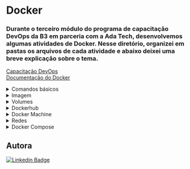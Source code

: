 # Docker
### Durante o terceiro módulo do programa de capacitação DevOps da B3 em parceria com a Ada Tech, desenvolvemos algumas atividades de Docker. Nesse diretório, organizei em pastas os arquivos de cada atividade e abaixo deixei uma breve explicação sobre o tema. 
[Capacitação DevOps](https://ada.tech/sou-aluno/programas/b3-deva) </br>
[Documentação do Docker](https://docs.docker.com/)
<details>
  <summary> Comandos básicos </summary>
<img align="left" src="https://4linux.com.br/wp-content/uploads/2021/08/imagem-1024x594.png" alt='Direitos reservados a página 4linux' width="350" height="200" />

#### Enquanto as máquinas virtuais solucionaram o empecilho do uso de vários servidores físicos, o docker veio para solucionar o custo e o tempo gasto com a instalação, manutenção e configuração dos sistemas operacionais. A partir disso, surgiram os `containers`, responsáveis por emular uma aplicação com praticidade e portabilidade, bastando apenas um comando para que o ambiente inteiro em que um projeto foi construido, com suas versões e aplicações instaladas esteja rodando em outro lugar, caindo por terra a famosa frase "Mas na minha máquina funciona".

##### Listar os containers em execução
```
#sintase antiga
docker ps 
#sintase nova
docker container ls 
```
##### Listar todos os containers
```
docker container ls -a
```
##### Executar um container
```
docker container run
```
###### Cabe mencionar algumas flags:
| Flag | Descrição |
| --- | --- |
| -ti |  cria um shell bash interativo |
| --rm | o container será removido após a execução |
| -d | roda um container como deamon |
| -m | limita a quantidade de memória |
| --cpus | seta o core |
| -p porta-local:porta-container | configura as portas |
| -P| porta aleatória para o local:porta especificada na imagem|
| --name <nome da imagem> | personaliza o nome |
> [!TIP]
> Para sair de um container basta usar Ctrl + pq, já para matar Ctrl + d* </br>

[imagem demonstrando]()
##### Parar um container
```
docker container stop 'nome/id do container'
```
##### Pausar os processos
```
docker container pause 'id do container'
```
##### Retomar os processos
```
docker container unpause 'id do container'
```
##### Reiniciar um container
```
#Caso já esteja parado
docker container start 'nome/id do container'
#Caso esteja em execução
docker container restart 'nome/id do container'
```
##### Conectar novamente ao container
```
docker container attach 'nome/id do container'
```
> [!IMPORTANT]
> Após a criarção do container, se for necessário alterar as configurações, use:
> ```
> docker container update --cpus 0.2 'id do container'
> ```
##### Conectar ao container em segundo plano
```
docker container exec -ti 'id do container''comando que quero executar'
```
[imagem demonstrando]()
##### Inspecionar
```
docker container inspect 'id do container'
```
##### Remover container parado
```
docker container prune
```
##### Ver o histórico e continuar executando
```
docker container logs -f 'id do container'
```
##### Consumo de recursos
```
docker container stats 'id do container'
```
##### Ver processos em execução
```
docker container top 'id do container'
```
</details>
<details>
  <summary>Imagem</summary>

<img align="left" src="https://i.stack.imgur.com/F837U.png"  width="180" height="130" />

#### Na construção de uma imagem, cada linha de instrução do Dockerfile, é responsável por criar uma camada, sendo todas read-only (não podem ser sobrescrita, a imagem é imutável), execeto a mais superficial, que será read-write (a que torna o container real). Contudo, a camada que o usuário possui permissão para interagir é excluída quando o container é removido, configuração esta, que os tornam muito eficientes em termos de recursos, pois vários contêineres podem ser executados usando a mesma imagem.  
##### Construir uma imagem
```
mkdir exemplofile
cd exemplofile
vim Dockerfile
docker image build -t <nome da imagem>:<versão> .
```
##### Dockerfile
###### Por definição, imagem é um arquivo que inclui código, bibliotecas, dependências e configurações. Quando executamos o 'vim' do comando anterior, precisamos deixar setado algumas especificações dentro da imagem.
<img align="right" src="https://github.com/BiancaMalta/Docker/blob/main/imagem2.png" width="340" height="260" />

- FROM -> imagem base
- RUN -> comandos de construção
- ENV -> variavel de ambiente
- COPY -> arquivo copiado e caminho 
- WORKDIR -> define diretório
- LABEL -> descrição da imagem
- VOLUME -> caminho para criar um volume  
- EXPOSE -> configura a porta
- ENTRYPOINT -> principal processo
- CMD -> parametros para o entrypoint

##### Baixar imagens
```
docker pull <nome da imagem>
```
##### Ver todas as imagens
```
docker image ls
```
##### Remover imagem
```
docker rmi <id ou nome da imagem>
```

</details>
<details>
  <summary>Volumes</summary>

#### Como já mencionado, a camada read-write não foi projetada para armazenar dados persistentes. Caso haja a necessidade, é recomendado a utilização de `Volumes`, sua aplicação gera logs e arquivos de saída, permitindo a conservação dos dados, o compartilhamento do código fonte e o compartilhamento de dados entre os containers. Dependendo do caminho onde ele estará localizado, será um volume gerenciados pelo Docker ou volumes tipo bind.

##### Tipo bind
###### Esse volume apontam para um local especificado pelo usuário, sendo ótimo na hipotese de apontar vários containers para um armazenamento, entretanto tem riscos de sobreescrever dados e é administrado somente pelo usuário.
```
mkdir exemplo2
docker container run -it -v $(pwd)/exemplo2:<diretóriodentro do container> <nome da imagem>
```
###### Colocando ro antes da imagem, o container se torna apenas de leitura -> read only

##### Gerenciado pelo Docker
###### Criados automaticameno pelo daemon Docker, esse tipo de volume vincula-se apenas a um único container
```
# anônimo
docker run -it -v /<diretóriodentro do container> <nome da imagem>
# nomeado
docker volume create <nome volume>
docker run -d -p porta-local:porta-container --nome <nome do container> -v <nome volume>:<caminho para pasta dentro do container> <nome da imagem>
```
> [!IMPORTANT]
> Se você precisar passar informações sobre o drive de volume, o recomendado é:
> ```
> --mount 'type=<tipo do volume>,source=<diretório do nosso sistema>,destination=<diretório dentro do container>'
> ```

##### Uma forma de testa seu volume 
```
# entre dentro do terminal do container
docker exec -it <nome do terminal> /bin/bash
# entre dentro da pasta que foi destinado o volume
cd <caminho>/
# crie uma pasta qualquer
echo "Testando Volume" > teste.txt
# saia do container e vá ao diretorio do volume
# é esperado que todas as alterações do container estejam na máquina local
```
##### Ver todos os volumes
```
docker volume ls
```
##### Apagar volume
```
docker volume rm <nome/id do volume>
```
##### Inspecionar volume
```
docker volume inspect exemplo3
```
##### Adicionar volume a um container
```
docker container run -ti --mount type-volume,src=exemplo3,dst=/exemplo2 ubuntu
```
##### Apagar volumes que não estao sendo utilizados
```
docker volume prune
 ```
#### Criar um backup
```
type=volume,src=dbdados,dst=/data --mount type=bind,src=/opt/backup,dst=/backup debian tar - cvf /bakup/bkp-banco.tar /data
```
</details> 
<details>
  <summary>Dockerhub</summary>
  
##### Subindo uma imagem

###### Para isso será necessário criar uma chave pública
```
gpg --generate-key
```
###### Esse comando irá pedir um nome, um email, uma senha e retornar a chave
```
pass init <chave pública>
```
###### Agora podemos fazer o login e publicar a imagem
```
docker log
docker image tag <id da imagem> <usuário do Dockerhub/nome da imagem:versão>
docker push <usuário do Dockerhub/imagem:versão>
```
</details>
<details>
  <summary>Docker Machine</summary>

#### Ferramenta para operar maquinas virtuais rodando Docker
##### Para começar, pasta passar suas credenciais 
```
aws_acess_key_id = <seu id>
aws_secret_access_key = <sua senha>
```
##### Para criar uma nova máquina
```
docker-machine create --drive amazone2 aws01
```
##### Tem várias opções, para conferir entre na [documentação](https://github.com/Nordstrom/docker-machine/blob/master/docs/drivers/aws.md)
</details>
<details>
  <summary>Redes</summary>

#### Existem tem pilares para o uso de `redes`:
- Comunicação entre containers/ host/ plataforma
- Isolamento de container
- Orquestração do ambiente
#### Destrinchando essas caracteristicas, temos algumos tipos de redes:
#####  Bridge (rede padrão) 
###### Comunicação entre containers no mesmo host.
##### None 
###### Isolado, nao possui acesso nem externo e nem de outros containers, não tem IP. Muito útil quando não há a necessidade de conectividade de rede dentro do container.
##### Host
###### Faz uma ponte/ IP do container = IP da máquina. Não sendo possível iniciar vários containers com a mesma porta. Logo, se eu executar os seguintes comandos:
```
docker container run --name net_host1 -d --network host nginx:alpine
docker container run --name net_host2 -d --network host nginx:alpine
```
###### Em poucos segundos eles entraram em conflito e um dos container irá cair
##### Para conferir qual tipo de rede você possui
```
docker network ls
```
##### Criar uma nova rede
```
docker network creat <nome da rede>
```
##### Conferir se possui conflitos
```
docker network inspect <nome da rede>
```
##### Remover rede
```
# Uma rede em especifico
docker network rm <nome da rede>
# Todas que não estão sendo utilizadas
docker network prune
```
##### Comunicação DNS
```
docker container run -d --name webhost1 nginx:alpine
docker container run -d --name webhost2 --link webhost1 nginx:alpine
```
###### Para conferir, basta fazer o teste de ping dentro do container
```
docker container exec -it webhost2 ping webhost1
```
###### A desvantagem é que o oposto nao funciona
###### O recomendado é criar redes próprias
```
docker network create -d bridge networl_web
docker container run -d --name webhost1 --network network_web nginx:alpine
docker container run -d --name webhost2 --network network_web nginx:alpine
```
###### Agora, independente da ordem que for efetuada o teste de ping, o comando irá funcionar
</details>
<details>
  <summary>Docker Compose</summary>

#### Docker Compose é um aquivo escrito em YAML, muito semelhando ao dockerfile, que torna possível manipular vários container ao mesmo tempo. Nele está descrito toda a infraestrutura, variáveis de ambiente e está até mesmo definido o comportamento do docker caso um dos container venha a falhar. Em síntese, ao invés de o administrador executar o docker run na mão para cada container e subir os serviços separados, linkando os containers das aplicações manualmente, temos um único arquivo.
<img align="right" src="https://github.com/BiancaMalta/Docker/blob/main/dockercompose.png" width="200" height="200" />

#### Usar o Docker Compose é um processo de três etapas:
1. Defina o ambiente
2. Defina os serviços
3. Por último, execute docker compose up
##### Anatomia
```
services:
  web:
    build: .
    ports:
      - "5000:5000"
    volumes:
      - .:/code
  redis:
    image: redis
```
#### Comandos: 
##### Primeiros passos
```
docker-compose version
#se for preciso
-> instalar
```
##### Parar todos os containers
```
docker-compose stop
```
##### Removendo todos os containers
```
docker-compose rm -f
```
##### Vendo o log de todos os containers
```
docker-compose logs -f
```
##### Construir os containers sem inicializá-los
```
docker-compose build
```

</details>

## Autora
[![Linkedin Badge](https://img.shields.io/badge/LinkedIn-0077B5?style=for-the-badge&logo=linkedin&logoColor=white)](https://www.linkedin.com/in/bianca-malta/)
